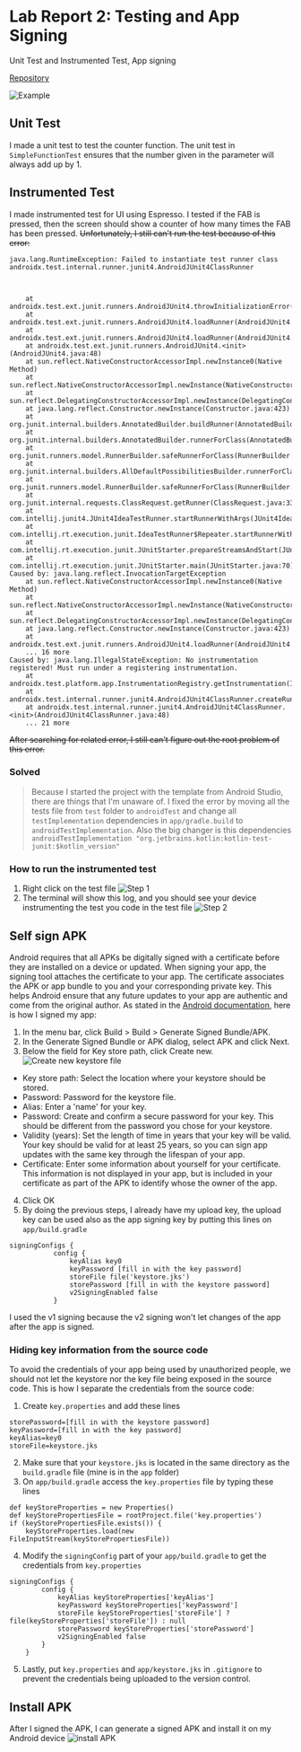 # Lab Report 2: Testing and App Signing
Unit Test and Instrumented Test, App signing

[Repository](https://github.com/hiradevina/learn-tktpl-1706979221/tree/lab-2) 

![Example](https://lh3.googleusercontent.com/pw/ACtC-3dpFX4-g3jpZmrZo_89A2EKJkcQQ25UhG25rHpCH1x9g6_aJBTPS7OX4bkUhz9_NhjgKmxbuPaJyYBHe4lfSyu-jzvf3vRLbbyCv_ydTKAKLtLIsAZSKuV8mHIXBkKTesWOvHAyId-M4U0K5CcTAraR=w407-h846-no?authuser=0)
## Unit Test
I made a unit test to test the counter function. The unit test in `SimpleFunctionTest` ensures that the number given in the parameter will always add up by 1.
## Instrumented Test
I made instrumented test for UI using Espresso. I tested if the FAB is pressed, then the screen should show a counter of how many times the FAB has been pressed. 
~~Unfortunately, I still can't run the test because of this error:~~
```
java.lang.RuntimeException: Failed to instantiate test runner class androidx.test.internal.runner.junit4.AndroidJUnit4ClassRunner



	at androidx.test.ext.junit.runners.AndroidJUnit4.throwInitializationError(AndroidJUnit4.java:121)
	at androidx.test.ext.junit.runners.AndroidJUnit4.loadRunner(AndroidJUnit4.java:113)
	at androidx.test.ext.junit.runners.AndroidJUnit4.loadRunner(AndroidJUnit4.java:74)
	at androidx.test.ext.junit.runners.AndroidJUnit4.<init>(AndroidJUnit4.java:48)
	at sun.reflect.NativeConstructorAccessorImpl.newInstance0(Native Method)
	at sun.reflect.NativeConstructorAccessorImpl.newInstance(NativeConstructorAccessorImpl.java:62)
	at sun.reflect.DelegatingConstructorAccessorImpl.newInstance(DelegatingConstructorAccessorImpl.java:45)
	at java.lang.reflect.Constructor.newInstance(Constructor.java:423)
	at org.junit.internal.builders.AnnotatedBuilder.buildRunner(AnnotatedBuilder.java:104)
	at org.junit.internal.builders.AnnotatedBuilder.runnerForClass(AnnotatedBuilder.java:86)
	at org.junit.runners.model.RunnerBuilder.safeRunnerForClass(RunnerBuilder.java:59)
	at org.junit.internal.builders.AllDefaultPossibilitiesBuilder.runnerForClass(AllDefaultPossibilitiesBuilder.java:26)
	at org.junit.runners.model.RunnerBuilder.safeRunnerForClass(RunnerBuilder.java:59)
	at org.junit.internal.requests.ClassRequest.getRunner(ClassRequest.java:33)
	at com.intellij.junit4.JUnit4IdeaTestRunner.startRunnerWithArgs(JUnit4IdeaTestRunner.java:49)
	at com.intellij.rt.execution.junit.IdeaTestRunner$Repeater.startRunnerWithArgs(IdeaTestRunner.java:47)
	at com.intellij.rt.execution.junit.JUnitStarter.prepareStreamsAndStart(JUnitStarter.java:242)
	at com.intellij.rt.execution.junit.JUnitStarter.main(JUnitStarter.java:70)
Caused by: java.lang.reflect.InvocationTargetException
	at sun.reflect.NativeConstructorAccessorImpl.newInstance0(Native Method)
	at sun.reflect.NativeConstructorAccessorImpl.newInstance(NativeConstructorAccessorImpl.java:62)
	at sun.reflect.DelegatingConstructorAccessorImpl.newInstance(DelegatingConstructorAccessorImpl.java:45)
	at java.lang.reflect.Constructor.newInstance(Constructor.java:423)
	at androidx.test.ext.junit.runners.AndroidJUnit4.loadRunner(AndroidJUnit4.java:104)
	... 16 more
Caused by: java.lang.IllegalStateException: No instrumentation registered! Must run under a registering instrumentation.
	at androidx.test.platform.app.InstrumentationRegistry.getInstrumentation(InstrumentationRegistry.java:45)
	at androidx.test.internal.runner.junit4.AndroidJUnit4ClassRunner.createRunnerParams(AndroidJUnit4ClassRunner.java:53)
	at androidx.test.internal.runner.junit4.AndroidJUnit4ClassRunner.<init>(AndroidJUnit4ClassRunner.java:48)
	... 21 more
```
~~After searching for related error, I still can't figure out the root problem of this error.~~
### Solved
> Because I started the project with the template from Android Studio, there are things that I'm unaware of. I fixed the error by moving all the tests file from `test` folder to `androidTest` and change all `testImplementation` dependencies in `app/gradle.build` to `androidTestImplementation`. Also the big changer is this dependencies 
> ```androidTestImplementation "org.jetbrains.kotlin:kotlin-test-junit:$kotlin_version"```
### How to run the instrumented test
1. Right click on the test file
![Step 1](https://lh3.googleusercontent.com/XU1fMUvpPwTm75A317C0QnM_a9k-P1RdDyuRazyEt5IhKg48crV-9Kk49_jMb-0Vj0ZBZry5Wzv_Dv-YBB5ww1zTk-50t6VAeIK88bzLA5IQGj3ljzkDmV12-sMijVu1Ru3U3K7vcq_iIAIkjlvCLWA1zxj2C3M66Xd3aCc9DcrEbZpuroxddA5Iyal_yVUcudRIZzPBt5da0NB7mR7Va31h9H8PcpInWRGIhrAkJ03bNpLoqHzEIJaCURwlW3UA5XHSjHYN7PUYOag_jM8LjbwfmVDrvo5SrCShLZpzGrvwDPzatY3bDhqhU_PKoudG0ZsWrQSkZ_0-lhtC2ZrYpp9j0NQ2882qcFZP3DxKAAH5_hJql2yZI_k-SjxGZ3Mnn9I4hN6atBn059rkU_tdhgGyFciaNy92gCOU_U2mK8JCAD-G3IDXRIw-Lz_XjaY9VuFa2cqzd-MWIjauPW8QPDXuF1-pEcgH87HIg848_XS0S4xgk7hr7bhDlex6ypvqOe4Zi71dctyxXuMKmu1pSkGkuhwjagETY6qQwrgXnHWagjNFN9UT3t_zCh5qehxBNgfpFqCZz5FcrXOGEjUH0iDaU79T-gTE29OQf2z9nW_VhegGq4TMwbBLmHT5EBP5govYbo5AODx0TRu-u3LzJTmFtYbtabvvCjbW1-AfcGKdFW_69vwMgkCAi2Wl=w827-h765-no?authuser=0)
2. The terminal will show this log, and you should see your device instrumenting the test you code in the test file
![Step 2](https://lh3.googleusercontent.com/0jhAkP6o8T6jr6N3z7y10pFaFysu5gC_Oj5n5h-WescG2R3HS9qb15Rzs02Lsa8fbLlH2McvU9ZJr-apmEqTSrae2KNo951fG4474oYNq8kOVttmN6IfUcLt8aYDPUJU6CK2E2UqKyAyHAUWRbKMJJdPC_2Sz1FRjm13epFYE5v5lyVRBDp7Dfb9MCDYGf46WYcuNtGnrWrVXL7z25AFTPk8bUOAnbyKc0mMdlYm9y2FYI7fvQj8hoIIqeJH6kvTR8vAmlQ_Q_2OeLn3dk5b1JcfxeprkHOABNGAw6IDF3eC7GCls7-xka6v5kTcRG9G79Q5Mo2MzWRkqmpFFdIVUAsc8t5SEssHXAwNbtDO2cyj4uS43QVFiET8U-7C02YqJgWhkzI8jCOQZcsplBH2WE-Z2ZGq7mZ1ZgoY5wdAZ7SB5d6uWNAj9uu35tzBjnGff6eFa1AMY-uvFDvXk_pV06AKQ9A4DOpZWRAMiwQGLLdMijFb8WUXfxKpAeCnzsr5LOCIn63Q5qXhvDMXDT_LcSlluI7D1cXj_gdvrbUJRI3BG5yM8n4CBHlvE6ERT22MkAB1zIW1mVkQml5pQRZLKvNkGRylHogvlDqNArX3W72rZsFYrE-GzwZlOaJ7dw5pCFFqq_VW-84hlRP688Je-o81JZi1rjW4Qg8h36sZZWFL_7N82r9d-Ysy2vj_=w1332-h361-no?authuser=0)
## Self sign APK
Android requires that all APKs be digitally signed with a certificate before they are installed on a device or updated. When signing your app, the signing tool attaches the certificate to your app. The certificate associates the APK or app bundle to you and your corresponding private key. This helps Android ensure that any future updates to your app are authentic and come from the original author. 
As stated in the [Android documentation](https://developer.android.com/studio/publish/app-signing#sign-apk), here is how I signed my app:
1. In the menu bar, click Build > Build > Generate Signed Bundle/APK.
2. In the Generate Signed Bundle or APK dialog, select APK and click Next. 
3. Below the field for Key store path, click Create new.
![Create new keystore file](https://lh3.googleusercontent.com/PnM3YihbXxle065txrdGsO4rfZWWTXsUwIS2wC_TO5aiWv3BGljL85ioMnru40KZKZVseGxkx1AZ3zxlU2APtX8lcPt-qcYGirWUvTOXcyoKRyQ2bTR-sB7jZZhnor1IGkyJuNE7GuUPpaMbw1uPQdtcafEcI7bfUqL5Xv68MDMCW8ihmF4jdYFzw7RI-jfzRNKQ_UmhcaUOpNc9HAUTi0W27EajfVpoFd5DwvqDuwQ2SfVjVEI_fILzhN2ls7Pogd4HBnXckvPWLpKHJ4k0LkTynl4u6oWrs9pg6JyTJledJy1w9xapq6waB-XwvLwmn2m6mn9ig0pP1MMPYp20uaHdpKmva5BXkiqXnQN4jgRSLkwV7LvCPS6Tw2o6CDQ3Cbrb7P0B7ZHiyNIkAB3ImGlnv1HwuTUQzOpA49qZX9ChRwpkfBpID4UYVGp9R2yLg6XRnFoWGaHDiLsF8kTcOo9DzAvdgxKMNIP5vF0bftNBOyN4YUorAIY6ZytuOG8oBhuvJK3aGQzpeIFCsFdtdc9eRCuYKC6uOhpRjjD2ScDXv_irBWUyoC2Sh6fBP8JhR66c4sC-xBOViQgmDMTKSz9tXfCFi4pJ3DlYI8yZ0HsPaN646Xbm2PExvExvGB-XJVPted310VAR6RyzVMS1hVi6vbfOSei6hsud9E1kTf1dkcB01R8CgvWDwtaO=w628-h667-no?authuser=0)
- Key store path: Select the location where your keystore should be stored.
- Password: Password for the keystore file.
- Alias: Enter a 'name' for your key.
- Password: Create and confirm a secure password for your key. This should be different from the password you chose for your keystore.
- Validity (years): Set the length of time in years that your key will be valid. Your key should be valid for at least 25 years, so you can sign app updates with the same key through the lifespan of your app.
- Certificate: Enter some information about yourself for your certificate. This information is not displayed in your app, but is included in your certificate as part of the APK to identify whose the owner of the app.
4. Click OK
5. By doing the previous steps, I already have my upload key, the upload key can be used also as the app signing key by putting this lines on `app/build.gradle`
```
signingConfigs {
           config {
               keyAlias key0
               keyPassword [fill in with the key password]
               storeFile file('keystore.jks')
               storePassword [fill in with the keystore password]
               v2SigningEnabled false
           }
```
I used the v1 signing because the v2 signing won't let changes of the app after the app is signed.
### Hiding key information from the source code
To avoid the credentials of your app being used by unauthorized people, we should not let the keystore nor the key file being exposed in the source code. This is how I separate the credentials from the source code:
1. Create  `key.properties` and add these lines
```
storePassword=[fill in with the keystore password]
keyPassword=[fill in with the key password]
keyAlias=key0
storeFile=keystore.jks
```
2. Make sure that your `keystore.jks` is located in the same directory as the `build.gradle` file (mine is in the `app` folder)
3. On `app/build.gradle` access the `key.properties` file by typing these lines
```
def keyStoreProperties = new Properties()
def keyStorePropertiesFile = rootProject.file('key.properties')
if (keyStorePropertiesFile.exists()) {
    keyStoreProperties.load(new FileInputStream(keyStorePropertiesFile))
```
4. Modify the `signingConfig` part of your `app/build.gradle` to get the credentials from `key.properties`
```
signingConfigs {
        config {
            keyAlias keyStoreProperties['keyAlias']
            keyPassword keyStoreProperties['keyPassword']
            storeFile keyStoreProperties['storeFile'] ? file(keyStoreProperties['storeFile']) : null
            storePassword keyStoreProperties['storePassword']
            v2SigningEnabled false
        }
    }
```
5. Lastly, put `key.properties` and `app/keystore.jks` in `.gitignore` to prevent the credentials being uploaded to the version control. 
## Install APK
After I signed the APK, I can generate a signed APK and install it on my Android device
![install APK](https://lh3.googleusercontent.com/SLsAS4PP1qi_UgRE5W8OpMegesxAoLIfZi-nGHrIkUzgVhSzGwbisHaweRWSwWqXVgKp2uihdSi4kWLVcjGUyoveeX5uDzLLLNWadNKKDmQK71eYaUUM-o5fPJBXUYOOPZa_v_hs8CRWXlSPJLehRw14cq4v6EqU2NUtCR5CyM1XndB0xDl0TJdL0eEym76sBzwB9hksrNG4wX17IxkibXHceHNIoezStPn-Z4pLHetfUvYRAsGR969GEzSEUkpW0fAS8wfgQPLS25AYpja1keC_sqL5Qc_CnpZPd9J-9-JpuzwKm2s2D_HVcPVlv9VB3U1jXC4udy0iczlSmmtqXa5sFbyN57HCCRKSkZxhnq1W-m1gSbsFMNKrrko-DPETgKz7tGRsmdyW13AD5DegPcKNMhQUy41Dy3x3pNFCf4qKvyBd0icaf8vCGqsjb1dtrdNdDSa9ikkmqbf2bIQARA5hcYUMw3fBDlq8Z9pxRSAK_jlQugndBvq-0y02tTXiryIjeBVDIeFILkMu-dSFAv-3NSkTug9Y4cA8l9C2AQx2jYVotXNyenh0akrrO2f_cI0KklPEUalJHSm4Gl-dDXK42D7b1YykSlL_ZXDhvjcuDyJJVhG0o1q4pmS0j5dqsowPGVW4UJsSZSwhqIzsaOEvhL55ehZeHTF07vuqotX42gXOHDSSjx3HGm9t=w425-h943-no?authuser=0)